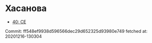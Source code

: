 # Хасанова
- [40: CE](40.md)

Commit: ff548ef9938d596566dec29d652325d93980e749
 fetched at: 20201216-130304
